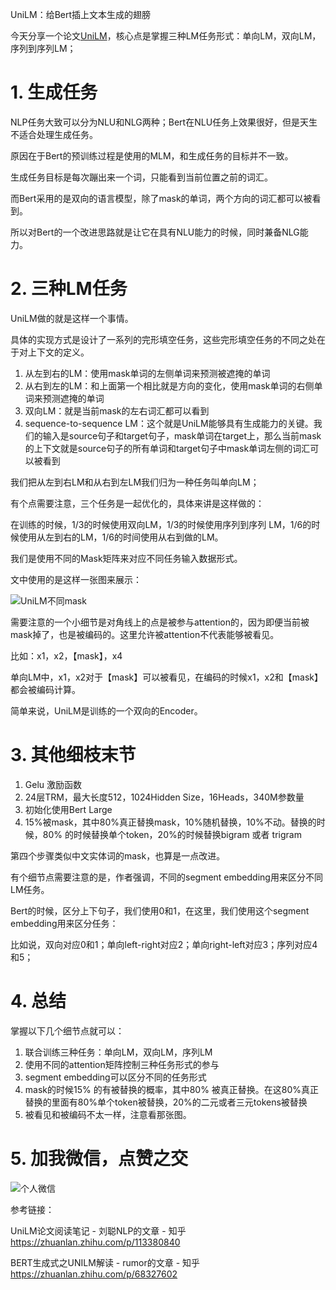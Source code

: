 UniLM：给Bert插上文本生成的翅膀

今天分享一个论文[UniLM](https://arxiv.org/pdf/1905.03197.pdf, "Unified Language Model Pre-training for Natural Language Understanding and Generation")，核心点是掌握三种LM任务形式：单向LM，双向LM，序列到序列LM；

# 1. 生成任务

NLP任务大致可以分为NLU和NLG两种；Bert在NLU任务上效果很好，但是天生不适合处理生成任务。

原因在于Bert的预训练过程是使用的MLM，和生成任务的目标并不一致。

生成任务目标是每次蹦出来一个词，只能看到当前位置之前的词汇。

而Bert采用的是双向的语言模型，除了mask的单词，两个方向的词汇都可以被看到。

所以对Bert的一个改进思路就是让它在具有NLU能力的时候，同时兼备NLG能力。

# 2. 三种LM任务

UniLM做的就是这样一个事情。

具体的实现方式是设计了一系列的完形填空任务，这些完形填空任务的不同之处在于对上下文的定义。

1. 从左到右的LM：使用mask单词的左侧单词来预测被遮掩的单词
2. 从右到左的LM：和上面第一个相比就是方向的变化，使用mask单词的右侧单词来预测遮掩的单词
3. 双向LM：就是当前mask的左右词汇都可以看到
4. sequence-to-sequence LM：这个就是UniLM能够具有生成能力的关键。我们的输入是source句子和target句子，mask单词在target上，那么当前mask的上下文就是source句子的所有单词和target句子中mask单词左侧的词汇可以被看到

我们把从左到右LM和从右到左LM我们归为一种任务叫单向LM；

有个点需要注意，三个任务是一起优化的，具体来讲是这样做的：

在训练的时候，1/3的时候使用双向LM，1/3的时候使用序列到序列 LM，1/6的时候使用从左到右的LM，1/6的时间使用从右到做的LM。

我们是使用不同的Mask矩阵来对应不同任务输入数据形式。

文中使用的是这样一张图来展示：

![UniLM不同mask](https://picsfordablog.oss-cn-beijing.aliyuncs.com/2020-12-03-074447.jpg)

需要注意的一个小细节是对角线上的点是被参与attention的，因为即便当前被mask掉了，也是被编码的。这里允许被attention不代表能够被看见。

比如：x1，x2，【mask】，x4

单向LM中，x1，x2对于【mask】可以被看见，在编码的时候x1，x2和【mask】都会被编码计算。

简单来说，UniLM是训练的一个双向的Encoder。

# 3. 其他细枝末节

1. Gelu 激励函数
2. 24层TRM，最大长度512，1024Hidden Size，16Heads，340M参数量
3. 初始化使用Bert Large
4. 15%被mask，其中80%真正替换mask，10%随机替换，10%不动。替换的时候，80% 的时候替换单个token，20%的时候替换bigram 或者 trigram

第四个步骤类似中文实体词的mask，也算是一点改进。

有个细节点需要注意的是，作者强调，不同的segment embedding用来区分不同LM任务。

Bert的时候，区分上下句子，我们使用0和1，在这里，我们使用这个segment embedding用来区分任务：

比如说，双向对应0和1；单向left-right对应2；单向right-left对应3；序列对应4和5；

# 4. 总结

掌握以下几个细节点就可以：

1. 联合训练三种任务：单向LM，双向LM，序列LM
2. 使用不同的attention矩阵控制三种任务形式的参与
3. segment embedding可以区分不同的任务形式
4. mask的时候15% 的有被替换的概率，其中80% 被真正替换。在这80%真正替换的里面有80%单个token被替换，20%的二元或者三元tokens被替换
5. 被看见和被编码不太一样，注意看那张图。

# 5. 加我微信，点赞之交

![个人微信](https://picsfordablog.oss-cn-beijing.aliyuncs.com/2020-12-03-074615.png)

参考链接：

UniLM论文阅读笔记 - 刘聪NLP的文章 - 知乎 https://zhuanlan.zhihu.com/p/113380840

BERT生成式之UNILM解读 - rumor的文章 - 知乎 https://zhuanlan.zhihu.com/p/68327602